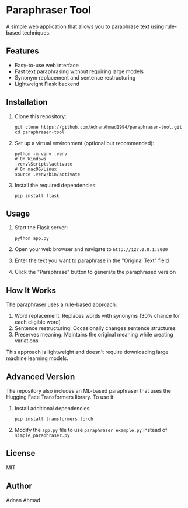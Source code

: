 # Paraphraser Tool

A simple web application that allows you to paraphrase text using rule-based techniques.

## Features

- Easy-to-use web interface
- Fast text paraphrasing without requiring large models
- Synonym replacement and sentence restructuring
- Lightweight Flask backend

## Installation

1. Clone this repository:
   ```
   git clone https://github.com/AdnanAhmad1994/paraphraser-tool.git
   cd paraphraser-tool
   ```

2. Set up a virtual environment (optional but recommended):
   ```
   python -m venv .venv
   # On Windows
   .venv\Scripts\activate
   # On macOS/Linux
   source .venv/bin/activate
   ```

3. Install the required dependencies:
   ```
   pip install flask
   ```

## Usage

1. Start the Flask server:
   ```
   python app.py
   ```

2. Open your web browser and navigate to `http://127.0.0.1:5000`

3. Enter the text you want to paraphrase in the "Original Text" field

4. Click the "Paraphrase" button to generate the paraphrased version

## How It Works

The paraphraser uses a rule-based approach:

1. Word replacement: Replaces words with synonyms (30% chance for each eligible word)
2. Sentence restructuring: Occasionally changes sentence structures
3. Preserves meaning: Maintains the original meaning while creating variations

This approach is lightweight and doesn't require downloading large machine learning models.

## Advanced Version

The repository also includes an ML-based paraphraser that uses the Hugging Face Transformers library. To use it:

1. Install additional dependencies:
   ```
   pip install transformers torch
   ```

2. Modify the `app.py` file to use `paraphraser_example.py` instead of `simple_paraphraser.py`

## License

MIT

## Author

Adnan Ahmad
